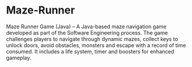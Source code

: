 # Maze-Runner
Maze Runner Game (Java) – A Java-based maze navigation game developed as part of the Software Engineering process. The game challenges players to navigate through dynamic mazes, collect keys to unlock doors, avoid obstacles, monsters and escape with a record of time consumed. It includes a life system, timer and boosters for enhanced gameplay.
